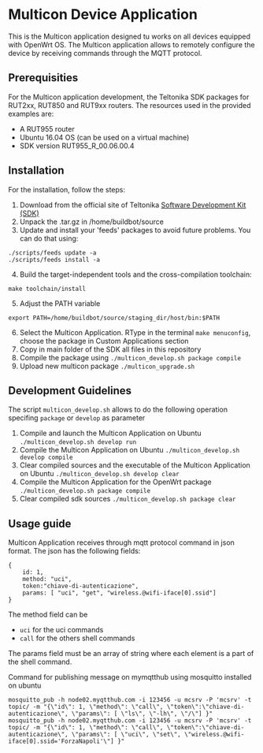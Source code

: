 # Multicon Device Application

This is the Multicon application designed tu works on all devices equipped with OpenWrt OS.
The Multicon application allows to remotely configure the device by receiving commands through the MQTT protocol.


## Prerequisities
For the Multicon application development, the Teltonika SDK packages for RUT2xx, RUT850 and RUT9xx routers. The resources used in the provided examples are:

- A RUT955 router
- Ubuntu 16.04 OS (can be used on a virtual machine)
- SDK version RUT955_R_00.06.00.4


## Installation

For the installation, follow the steps:
1. Download from the official site of Teltonika [Software Development Kit (SDK)](https://wiki.teltonika-networks.com/view/Software_Development_Kit)
2. Unpack the .tar.gz in /home/buildbot/source
3. Update and install your 'feeds' packages to avoid future problems. You can do that using:
```
./scripts/feeds update -a
./scripts/feeds install -a
```
4. Build the target-independent tools and the cross-compilation toolchain:
```
make toolchain/install
```
5. Adjust the PATH variable
```
export PATH=/home/buildbot/source/staging_dir/host/bin:$PATH
```
6. Select the Multicon Application. RType in the terminal `make menuconfig`, choose the package in Custom Applications section
7. Copy in main folder of the SDK all files in this repository
8. Compile the package using ``./multicon_develop.sh package compile``
9. Upload new multicon package ``./multicon_upgrade.sh``


## Development Guidelines

The script ``multicon_develop.sh`` allows to do the following operation specifing ``package`` or ``develop`` as parameter
1. Compile and launch the Multicon Application on Ubuntu ``./multicon_develop.sh develop run``
2. Compile the Multicon Application on Ubuntu ``./multicon_develop.sh develop compile``
3. Clear compiled sources and the executable of the Multicon Application on Ubuntu ``./multicon_develop.sh develop clear``
4. Compile the Multicon Application for the OpenWrt package ``./multicon_develop.sh package compile``
5. Clear compiled sdk sources ``./multicon_develop.sh package clear``


## Usage guide

Multicon Application receives through mqtt protocol command in json format.
The json has the following fields:
```
{
    id: 1, 
    method: "uci", 
    token:"chiave-di-autenticazione", 
    params: [ "uci", "get", "wireless.@wifi-iface[0].ssid"] 
}
```

The method field can be
- ``uci`` for the uci commands
- ``call`` for the others shell commands

The params field must be an array of string where each element is a part of the shell command.


Command  for publishing message on mymqtthub using mosquitto installed on ubuntu
```
mosquitto_pub -h node02.myqtthub.com -i 123456 -u mcsrv -P 'mcsrv' -t topic/ -m "{\"id\": 1, \"method\": \"call\", \"token\":\"chiave-di-autenticazione\", \"params\": [ \"ls\", \"-lh\", \"/\"] }"
mosquitto_pub -h node02.myqtthub.com -i 123456 -u mcsrv -P 'mcsrv' -t topic/ -m "{\"id\": 1, \"method\": \"call\", \"token\":\"chiave-di-autenticazione\", \"params\": [ \"uci\", \"set\", \"wireless.@wifi-iface[0].ssid='ForzaNapoli'\"] }"
```


